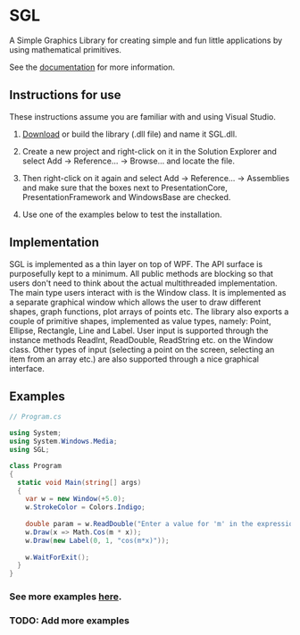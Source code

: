 # SGL
A Simple Graphics Library for creating simple and fun little applications by using mathematical primitives.

See the [documentation](https://veselink1.github.io/SGL-Docs/namespace_s_g_l.html) for more information.

## Instructions for use
These instructions assume you are familiar with and using Visual Studio. 

1. [Download](https://github.com/veselink1/SGL/releases) or build the library (.dll file) and name it SGL.dll.

2. Create a new project and right-click on it in the Solution Explorer and select Add -> Reference... -> Browse... and locate the file.

3. Then right-click on it again and select Add -> Reference... -> Assemblies and make sure that the boxes next to PresentationCore, PresentationFramework and WindowsBase are checked. 

4. Use one of the examples below to test the installation.

## Implementation

SGL is implemented as a thin layer on top of WPF. The API surface is purposefully kept to a minimum. All public methods are blocking so that users don't need to think about the actual multithreaded implementation. The main type users interact with is the Window class. It is implemented as a separate graphical window which allows the user to draw different shapes, graph functions, plot arrays of points etc. The library also exports a couple of primitive shapes, implemented as value types, namely: Point, Ellipse, Rectangle, Line and Label. User input is supported through the instance methods ReadInt, ReadDouble, ReadString etc. on the Window class. Other types of input (selecting a point on the screen, selecting an item from an array etc.) are also supported through a nice graphical interface. 

## Examples

```csharp
// Program.cs

using System;
using System.Windows.Media;
using SGL;

class Program
{
  static void Main(string[] args)
  {
    var w = new Window(+5.0);
    w.StrokeColor = Colors.Indigo;
    
    double param = w.ReadDouble("Enter a value for 'm' in the expression cos(m*x): ");
    w.Draw(x => Math.Cos(m * x));
    w.Draw(new Label(0, 1, "cos(m*x)"));
    
    w.WaitForExit();
  }
}

```
### See more examples [here](https://github.com/veselink1/SGL/tree/master/examples).

### TODO: Add more examples
